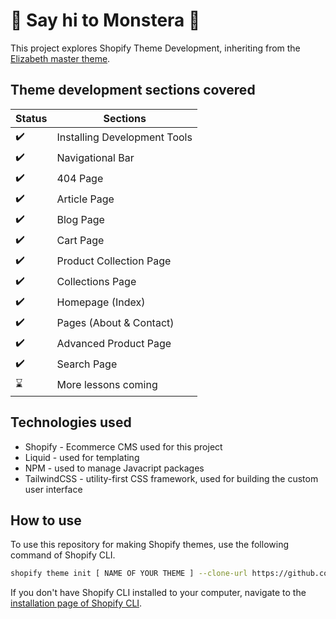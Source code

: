 # :wave: Say hi to Monstera :wave:

This project explores Shopify Theme Development, inheriting from the [Elizabeth master theme](https://github.com/polidario/Elizabeth_Clean).

## Theme development sections covered

Status | Sections
------------ | -------------
:heavy_check_mark: | Installing Development Tools
:heavy_check_mark: | Navigational Bar
:heavy_check_mark: | 404 Page
:heavy_check_mark: | Article Page
:heavy_check_mark: | Blog Page
:heavy_check_mark: | Cart Page
:heavy_check_mark: | Product Collection Page
:heavy_check_mark: | Collections Page
:heavy_check_mark: | Homepage (Index)
:heavy_check_mark: | Pages (About & Contact)
:heavy_check_mark: | Advanced Product Page
:heavy_check_mark: | Search Page
:hourglass: | More lessons coming

## Technologies used
* Shopify - Ecommerce CMS used for this project
* Liquid - used for templating
* NPM - used to manage Javacript packages
* TailwindCSS - utility-first CSS framework, used for building the custom user interface

## How to use

To use this repository for making Shopify themes, use the following command of Shopify CLI.
```sh
shopify theme init [ NAME OF YOUR THEME ] --clone-url https://github.com/polidario/Elizabeth_Clean
```

If you don't have Shopify CLI installed to your computer, navigate to the [installation page of Shopify CLI](https://shopify.dev/themes/tools/cli/installation).
